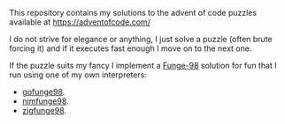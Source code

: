 This repository contains my solutions to the advent of code puzzles available at https://adventofcode.com/

I do not strive for elegance or anything, I just solve a puzzle (often brute forcing it) and if it executes fast enough I move on to the next one.

If the puzzle suits my fancy I implement a [Funge-98](https://github.com/catseye/Funge-98/blob/master/doc/funge98.markdown) solution for fun that I run using one of my own interpreters:
- [gofunge98](https://git.adyxax.org/adyxax/gofunge98).
- [nimfunge98](https://git.adyxax.org/adyxax/nimfunge98).
- [zigfunge98](https://git.adyxax.org/adyxax/zigfunge98).
